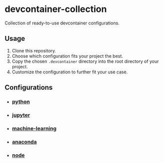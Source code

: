 # devcontainer-collection
Collection of ready-to-use devcontainer configurations.

## Usage
1. Clone this repository.
2. Choose which configuration fits your project the best.
3. Copy the chosen `.devcontainer` directory into the root directory of your project.
4. Customize the configuration to further fit your use case.

## Configurations

* ### [python](https://github.com/DrKarambit/devcontainer-collection/tree/main/python/.devcontainer)
* ### [jupyter](https://github.com/DrKarambit/devcontainer-collection/tree/main/jupyter/.devcontainer)
* ### [machine-learning](https://github.com/DrKarambit/devcontainer-collection/tree/main/machine-learning/.devcontainer)
* ### [anaconda](https://github.com/DrKarambit/devcontainer-collection/tree/main/anaconda/.devcontainer)
* ### [node](https://github.com/DrKarambit/devcontainer-collection/tree/main/node/.devcontainer)
